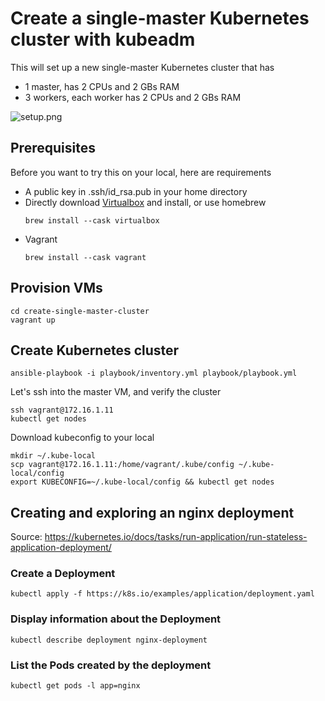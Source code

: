 # Create a single-master Kubernetes cluster with kubeadm

This will set up a new single-master Kubernetes cluster that has
* 1 master, has 2 CPUs and 2 GBs RAM
* 3 workers, each worker has 2 CPUs and 2 GBs RAM

![setup.png](setup.png?raw=true "setup.png")

## Prerequisites
Before you want to try this on your local, here are requirements
* A public key in .ssh/id_rsa.pub in your home directory
* Directly download [Virtualbox](https://www.virtualbox.org/) and install, or use homebrew
    ```
    brew install --cask virtualbox
    ```
* Vagrant
    ```
    brew install --cask vagrant
    ```

## Provision VMs
```
cd create-single-master-cluster
vagrant up
```

## Create Kubernetes cluster
```
ansible-playbook -i playbook/inventory.yml playbook/playbook.yml
```

Let's ssh into the master VM, and verify the cluster
```
ssh vagrant@172.16.1.11
kubectl get nodes
```

Download kubeconfig to  your local
```
mkdir ~/.kube-local
scp vagrant@172.16.1.11:/home/vagrant/.kube/config ~/.kube-local/config
export KUBECONFIG=~/.kube-local/config && kubectl get nodes
```

## Creating and exploring an nginx deployment
Source: https://kubernetes.io/docs/tasks/run-application/run-stateless-application-deployment/

### Create a Deployment
```
kubectl apply -f https://k8s.io/examples/application/deployment.yaml
```

### Display information about the Deployment
```
kubectl describe deployment nginx-deployment
```

### List the Pods created by the deployment
```
kubectl get pods -l app=nginx
```
